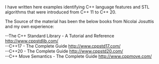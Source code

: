 I have written here examples identifying C++ language features and STL algorithms that were introduced from C++ 11 to C++ 20.  

The Source of the material has been the below books from Nicolai Josuttis and my own experience:  

--The C++ Standard Library - A Tutorial and Reference 
http://www.cppstdlib.com/  
--C++17 - The Complete Guide 
http://www.cppstd17.com/  
--C++20 - The Complete Guide 
http://www.cppstd20.com/  
--C++ Move Semantics - The Complete Guide 
http://www.cppmove.com/
